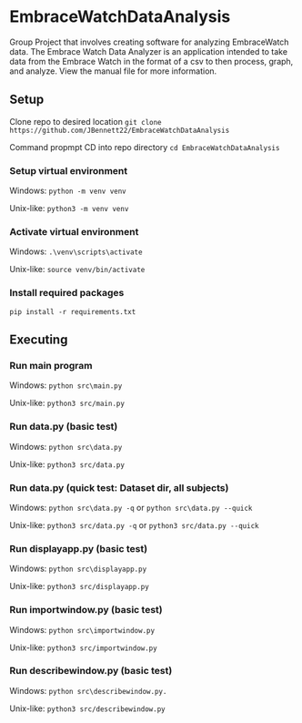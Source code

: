 # EmbraceWatchDataAnalysis

Group Project that involves creating software for analyzing EmbraceWatch data. The Embrace Watch Data Analyzer is an application intended to take data from the Embrace Watch in the format of a csv to then process, graph, and analyze. View the manual file for more information. 


## Setup
Clone repo to desired location
`git clone https://github.com/JBennett22/EmbraceWatchDataAnalysis`

Command propmpt CD into repo directory
`cd EmbraceWatchDataAnalysis`

### Setup virtual environment
Windows: `python -m venv venv`

Unix-like: `python3 -m venv venv`

### Activate virtual environment

Windows: `.\venv\scripts\activate`

Unix-like: `source venv/bin/activate`

### Install required packages
`pip install -r requirements.txt`

## Executing
### Run main program
Windows: `python src\main.py`

Unix-like: `python3 src/main.py`

### Run data.py (basic test)
Windows: `python src\data.py`

Unix-like: `python3 src/data.py`


### Run data.py (quick test: Dataset dir, all subjects)
Windows: `python src\data.py -q` or `python src\data.py --quick`

Unix-like: `python3 src/data.py -q` or `python3 src/data.py --quick`


### Run displayapp.py (basic test)
Windows: `python src\displayapp.py`

Unix-like: `python3 src/displayapp.py`


### Run importwindow.py (basic test)
Windows: `python src\importwindow.py`

Unix-like: `python3 src/importwindow.py`


### Run describewindow.py (basic test)
Windows: `python src\describewindow.py.`

Unix-like: `python3 src/describewindow.py`
